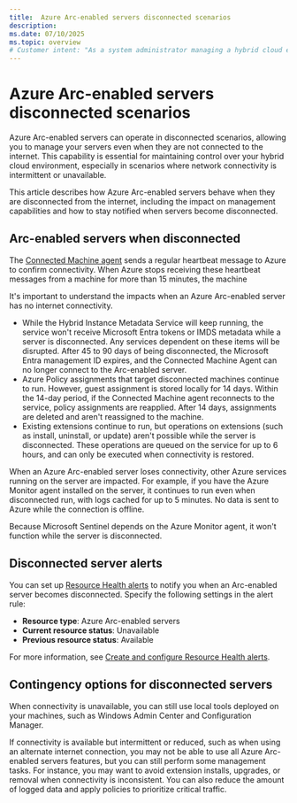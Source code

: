 ```yaml
---
title:  Azure Arc-enabled servers disconnected scenarios
description: 
ms.date: 07/10/2025
ms.topic: overview
# Customer intent: "As a system administrator managing a hybrid cloud environment, I want to understand how Azure Arc-enabled servers works when they are disconnected from the internet, so that I can resolve problems and manage my environment more effectively."
---
```


# Azure Arc-enabled servers disconnected scenarios

Azure Arc-enabled servers can operate in disconnected scenarios, allowing you to manage your servers even when they are not connected to the internet. This capability is essential for maintaining control over your hybrid cloud environment, especially in scenarios where network connectivity is intermittent or unavailable.

This article describes how Azure Arc-enabled servers behave when they are disconnected from the internet, including the impact on management capabilities and how to stay notified when servers become disconnected.

## Arc-enabled servers when disconnected

The [Connected Machine agent](agent-overview.md) sends a regular heartbeat message to Azure to confirm connectivity. When Azure stops receiving these heartbeat messages from a machine for more than 15 minutes, the machine

It's important to understand the impacts when an Azure Arc-enabled server has no internet connectivity.

- While the Hybrid Instance Metadata Service will keep running, the service won't receive Microsoft Entra tokens or IMDS metadata while a server is disconnected. Any services dependent on these items will be disrupted. After 45 to 90 days of being disconnected, the Microsoft Entra management ID expires, and the Connected Machine Agent can no longer connect to the Arc-enabled server.
- Azure Policy assignments that target disconnected machines continue to run. However, guest assignment is stored locally for 14 days. Within the 14-day period, if the Connected Machine agent reconnects to the service, policy assignments are reapplied. After 14 days, assignments are deleted and aren't reassigned to the machine.
- Existing extensions continue to run, but operations on extensions (such as install, uninstall, or update) aren't possible while the server is disconnected. These operations are queued on the service for up to 6 hours, and can only be executed when connectivity is restored.

When an Azure Arc-enabled server loses connectivity, other Azure services running on the server are impacted. For example, if you have the Azure Monitor agent installed on the server, it continues to run even when disconnected run, with logs cached for up to 5 minutes. No data is sent to Azure while the connection is offline.

Because Microsoft Sentinel depends on the Azure Monitor agent, it won't function while the server is disconnected.

## Disconnected server alerts

You can set up [Resource Health alerts](/azure/service-health/resource-health-alert-monitor-guide) to notify you when an Arc-enabled server becomes disconnected. Specify the following settings in the alert rule:

- **Resource type**: Azure Arc-enabled servers
- **Current resource status**: Unavailable
- **Previous resource status**: Available

For more information, see [Create and configure Resource Health alerts](/azure/service-health/resource-health-alert-arm-template-guide).

## Contingency options for disconnected servers

When connectivity is unavailable, you can still use local tools deployed on your machines, such as Windows Admin Center and Configuration Manager.

If connectivity is available but intermittent or reduced, such as when using an alternate internet connection, you may not be able to use all Azure Arc-enabled servers features, but you can still perform some management tasks. For instance, you may want to avoid extension installs, upgrades, or removal when connectivity is inconsistent. You can also reduce the amount of logged data and apply policies to prioritize critical traffic.

